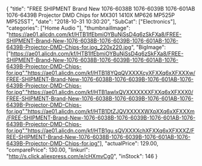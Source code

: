 {
	"title": "FREE SHIPMENT Brand New 1076-6038B 1076-6039B 1076-601AB 1076-6439B Projector DMD Chips for MX301 1410X MP626 MP525P MP525ST",
	"date": "2018-10-31 10:30:20",
	"SubCat": ["Electronics"],
	"categories": ["Home Audio "],
	"thumbnailImage": "https://ae01.alicdn.com/kf/HTB1lfEbmiOYBuNjSsD4q6zSkFXa8/FREE-SHIPMENT-Brand-New-1076-6038B-1076-6039B-1076-601AB-1076-6439B-Projector-DMD-Chips-for.jpg_220x220.jpg",
	"BigImage": ["https://ae01.alicdn.com/kf/HTB1lfEbmiOYBuNjSsD4q6zSkFXa8/FREE-SHIPMENT-Brand-New-1076-6038B-1076-6039B-1076-601AB-1076-6439B-Projector-DMD-Chips-for.jpg","https://ae01.alicdn.com/kf/HTB18YQqQVXXXXcyXFXXq6xXFXXXw/FREE-SHIPMENT-Brand-New-1076-6038B-1076-6039B-1076-601AB-1076-6439B-Projector-DMD-Chips-for.jpg","https://ae01.alicdn.com/kf/HTB1awIxQVXXXXXXXFXXq6xXFXXX0/FREE-SHIPMENT-Brand-New-1076-6038B-1076-6039B-1076-601AB-1076-6439B-Projector-DMD-Chips-for.jpg","https://ae01.alicdn.com/kf/HTB1DtZJQVXXXXXWXpXXq6xXFXXXm/FREE-SHIPMENT-Brand-New-1076-6038B-1076-6039B-1076-601AB-1076-6439B-Projector-DMD-Chips-for.jpg","https://ae01.alicdn.com/kf/HTB1gu.sQVXXXXchXFXXq6xXFXXXZ/FREE-SHIPMENT-Brand-New-1076-6038B-1076-6039B-1076-601AB-1076-6439B-Projector-DMD-Chips-for.jpg"],
	"actualPrice": 129.00,
	"comparePrice": 130.00,
	"linkurl": "http://s.click.aliexpress.com/e/cHXmvCg0",
	"inStock": 146
}
